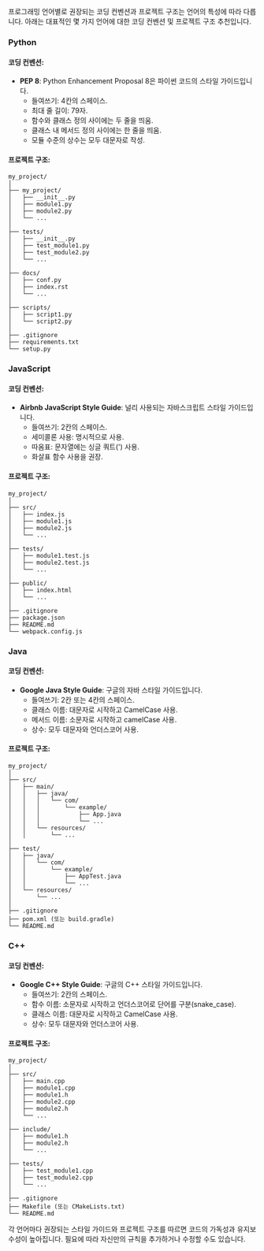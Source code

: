 프로그래밍 언어별로 권장되는 코딩 컨벤션과 프로젝트 구조는 언어의 특성에 따라 다릅니다. 아래는 대표적인 몇 가지 언어에 대한 코딩 컨벤션 및 프로젝트 구조 추천입니다.

### Python

#### 코딩 컨벤션:
- **PEP 8**: Python Enhancement Proposal 8은 파이썬 코드의 스타일 가이드입니다.
  - 들여쓰기: 4칸의 스페이스.
  - 최대 줄 길이: 79자.
  - 함수와 클래스 정의 사이에는 두 줄을 띄움.
  - 클래스 내 메서드 정의 사이에는 한 줄을 띄움.
  - 모듈 수준의 상수는 모두 대문자로 작성.

#### 프로젝트 구조:
```
my_project/
│
├── my_project/
│   ├── __init__.py
│   ├── module1.py
│   ├── module2.py
│   └── ...
│
├── tests/
│   ├── __init__.py
│   ├── test_module1.py
│   ├── test_module2.py
│   └── ...
│
├── docs/
│   ├── conf.py
│   ├── index.rst
│   └── ...
│
├── scripts/
│   ├── script1.py
│   └── script2.py
│
├── .gitignore
├── requirements.txt
└── setup.py
```

### JavaScript

#### 코딩 컨벤션:
- **Airbnb JavaScript Style Guide**: 널리 사용되는 자바스크립트 스타일 가이드입니다.
  - 들여쓰기: 2칸의 스페이스.
  - 세미콜론 사용: 명시적으로 사용.
  - 따옴표: 문자열에는 싱글 쿼트(') 사용.
  - 화살표 함수 사용을 권장.

#### 프로젝트 구조:
```
my_project/
│
├── src/
│   ├── index.js
│   ├── module1.js
│   ├── module2.js
│   └── ...
│
├── tests/
│   ├── module1.test.js
│   ├── module2.test.js
│   └── ...
│
├── public/
│   ├── index.html
│   └── ...
│
├── .gitignore
├── package.json
├── README.md
└── webpack.config.js
```

### Java

#### 코딩 컨벤션:
- **Google Java Style Guide**: 구글의 자바 스타일 가이드입니다.
  - 들여쓰기: 2칸 또는 4칸의 스페이스.
  - 클래스 이름: 대문자로 시작하고 CamelCase 사용.
  - 메서드 이름: 소문자로 시작하고 camelCase 사용.
  - 상수: 모두 대문자와 언더스코어 사용.

#### 프로젝트 구조:
```
my_project/
│
├── src/
│   ├── main/
│   │   ├── java/
│   │   │   └── com/
│   │   │       └── example/
│   │   │           ├── App.java
│   │   │           └── ...
│   │   └── resources/
│   │       └── ...
│
├── test/
│   ├── java/
│   │   └── com/
│   │       └── example/
│   │           ├── AppTest.java
│   │           └── ...
│   └── resources/
│       └── ...
│
├── .gitignore
├── pom.xml (또는 build.gradle)
└── README.md
```

### C++

#### 코딩 컨벤션:
- **Google C++ Style Guide**: 구글의 C++ 스타일 가이드입니다.
  - 들여쓰기: 2칸의 스페이스.
  - 함수 이름: 소문자로 시작하고 언더스코어로 단어를 구분(snake_case).
  - 클래스 이름: 대문자로 시작하고 CamelCase 사용.
  - 상수: 모두 대문자와 언더스코어 사용.

#### 프로젝트 구조:
```
my_project/
│
├── src/
│   ├── main.cpp
│   ├── module1.cpp
│   ├── module1.h
│   ├── module2.cpp
│   ├── module2.h
│   └── ...
│
├── include/
│   ├── module1.h
│   ├── module2.h
│   └── ...
│
├── tests/
│   ├── test_module1.cpp
│   ├── test_module2.cpp
│   └── ...
│
├── .gitignore
├── Makefile (또는 CMakeLists.txt)
└── README.md
```

각 언어마다 권장되는 스타일 가이드와 프로젝트 구조를 따르면 코드의 가독성과 유지보수성이 높아집니다. 필요에 따라 자신만의 규칙을 추가하거나 수정할 수도 있습니다.